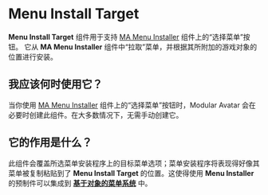 ﻿# Menu Install Target

**Menu Install Target** 组件用于支持 [MA Menu Installer](menu-installer.md) 组件上的“选择菜单”按钮。
它从 **MA Menu Installer** 组件中“拉取”菜单，并根据其所附加的游戏对象的位置进行安装。



## 我应该何时使用它？

当你使用 [MA Menu Installer](menu-installer.md) 组件上的“选择菜单”按钮时，Modular Avatar 会在必要时创建此组件。在大多数情况下，无需手动创建它。

## 它的作用是什么？

此组件会覆盖所选菜单安装程序上的目标菜单选项；菜单安装程序将表现得好像其菜单被复制粘贴到了 **Menu Install Target** 的位置。这使得使用 **Menu Installer** 的预制件可以集成到 **[基于对象的菜单系统](/docs/tutorials/menu)** 中。